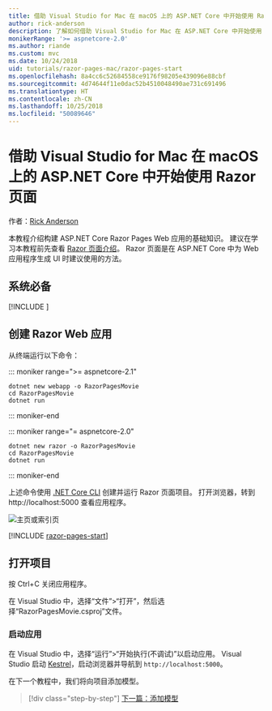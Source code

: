 ```yaml
---
title: 借助 Visual Studio for Mac 在 macOS 上的 ASP.NET Core 中开始使用 Razor 页面
author: rick-anderson
description: 了解如何借助 Visual Studio for Mac 在 ASP.NET Core 中开始使用 Razor 页面。
monikerRange: '>= aspnetcore-2.0'
ms.author: riande
ms.custom: mvc
ms.date: 10/24/2018
uid: tutorials/razor-pages-mac/razor-pages-start
ms.openlocfilehash: 8a4cc6c52684558ce9176f98205e439096e88cbf
ms.sourcegitcommit: 4d74644f11e0dac52b4510048490ae731c691496
ms.translationtype: HT
ms.contentlocale: zh-CN
ms.lasthandoff: 10/25/2018
ms.locfileid: "50089646"
---
```

# <a name="get-started-with-razor-pages-in-aspnet-core-on-macos-with-visual-studio-for-mac"></a>借助 Visual Studio for Mac 在 macOS 上的 ASP.NET Core 中开始使用 Razor 页面

作者：[Rick Anderson](https://twitter.com/RickAndMSFT)

本教程介绍构建 ASP.NET Core Razor Pages Web 应用的基础知识。 建议在学习本教程前先查看 [Razor 页面介绍](xref:razor-pages/index)。 Razor 页面是在 ASP.NET Core 中为 Web 应用程序生成 UI 时建议使用的方法。

## <a name="prerequisites"></a>系统必备

[!INCLUDE [](~/includes/net-core-prereqs-macos.md)]

## <a name="create-a-razor-web-app"></a>创建 Razor Web 应用

从终端运行以下命令：

::: moniker range=">= aspnetcore-2.1"

```console
dotnet new webapp -o RazorPagesMovie
cd RazorPagesMovie
dotnet run
```

::: moniker-end

::: moniker range="= aspnetcore-2.0"

```console
dotnet new razor -o RazorPagesMovie
cd RazorPagesMovie
dotnet run
```

::: moniker-end

上述命令使用 [.NET Core CLI](/dotnet/core/tools/dotnet) 创建并运行 Razor 页面项目。 打开浏览器，转到 http://localhost:5000 查看应用程序。

![主页或索引页](../razor-pages/razor-pages-start/_static/home.png)

[!INCLUDE [razor-pages-start](../../includes/RP/razor-pages-start.md)]

## <a name="open-the-project"></a>打开项目

按 Ctrl+C 关闭应用程序。

在 Visual Studio 中，选择“文件”>“打开”，然后选择“RazorPagesMovie.csproj”文件。

### <a name="launch-the-app"></a>启动应用

在 Visual Studio 中，选择“运行”>“开始执行(不调试)”以启动应用。 Visual Studio 启动 [Kestrel](xref:fundamentals/servers/kestrel)，启动浏览器并导航到 `http://localhost:5000`。

在下一个教程中，我们将向项目添加模型。

> [!div class="step-by-step"]
> [下一篇：添加模型](xref:tutorials/razor-pages-mac/model)
